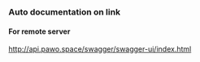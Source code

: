 ### Auto documentation on link
#### For remote server
http://api.pawo.space/swagger/swagger-ui/index.html
